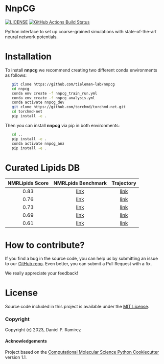 NnpCG
==============================
[//]: # (Badges)
[![LICENSE](https://img.shields.io/badge/license-MIT-blue.svg)](https://opensource.org/)
[![GitHub Actions Build Status](https://github.com/ProLint/prolint2/workflows/CI/badge.svg)](https://github.com/tieleman-lab/nnpcg/actions?query=workflow%3ACI)


Python interface to set up coarse-grained simulations with state-of-the-art neural network potentials.

Installation
============
To install **nnpcg** we recommend creating two different conda environments as follows:

``` bash
   git clone https://github.com/tieleman-lab/nnpcg
   cd nnpcg
   conda env create -f nnpcg_train_run.yml
   conda env create -f nnpcg_analysis.yml
   conda activate nnpcg_dev
   git clone https://github.com/torchmd/torchmd-net.git
   cd torchmd-net
   pip install -e .
```

Then you can install **nnpcg** via pip in both environments:

``` bash
   cd ..
   pip install -e .
   conda activate nnpcg_ana
   pip install -e .
```

Curated Lipids DB
=================
| NMRLipids Score | NMRLpids Benchmark | Trajectory |
| :-------------: | :----------------: | :--------: |
| 0.83 | [link](http://databank.nmrlipids.fi/trayectorias/1) | [link](https://zenodo.org/record/6582985#.ZDnYauzMI-Q) |
| 0.76 | [link](http://databank.nmrlipids.fi/trayectorias/617) | [link](https://zenodo.org/record/166034#.ZDnZ6ezMI-Q) |
| 0.73 | [link](http://databank.nmrlipids.fi/trayectorias/696) | [link](https://zenodo.org/record/7022749#.ZDnaO-zMI-Q) |
| 0.69 | [link](http://databank.nmrlipids.fi/trayectorias/457) | [link](https://zenodo.org/record/3741793#.ZDnb2OzMI-Q) |
| 0.61 | [link](http://databank.nmrlipids.fi/trayectorias/63) | [link](https://zenodo.org/record/13498#.ZDndQuzMI-Q) |

How to contribute?
==================
If you find a bug in the source code, you can help us by submitting an issue to our [GitHub repo](https://github.com/tieleman-lab/nnpcg). Even better, you can submit a Pull Request with a fix. 

We really appreciate your feedback!

License 
=======

Source code included in this project is available under the [MIT License](https://opensource.org/licenses/MIT).

### Copyright

Copyright (c) 2023, Daniel P. Ramirez


#### Acknowledgements
 
Project based on the 
[Computational Molecular Science Python Cookiecutter](https://github.com/molssi/cookiecutter-cms) version 1.1.

